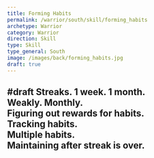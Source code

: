 ```yaml
---
title: Forming Habits
permalink: /warrior/south/skill/forming_habits
archetype: Warrior
category: Warrior
direction: Skill
type: Skill
type_general: South
image: /images/back/forming_habits.jpg
draft: true
---
```

#draft Streaks. 1 week. 1 month.   
Weakly. Monthly.  
Figuring out rewards for habits.   
Tracking habits.   
Multiple habits.   
Maintaining after streak is over. 
---
